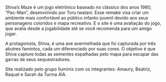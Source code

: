 Shiva’s Maze é um jogo eletrônico baseado no clássico dos anos 1980,
“Pac-Man”, desenvolvido por Toru Iwatani. Esse remake visa criar um ambiente
mais confortável ao público infanto-juvenil devido aos seus personagens
coloridos e mapa recreativo. E o site é uma avaliação do jogo, que
avalia desde a jogabilidade até se você recomenda para um amigo jogar.

A protagonista, Shiva, é uma ave avermelhada que foi capturada por três
abutres famintos, cada um diferenciado por suas cores. O objetivo é que Shiva
capture todas as sementes espalhadas pelo mapa para escapar das garras de
seus sequestradores.

Site realizado pelo grupo Iluminix com os integrantes:
Amaury, Beatriz, Raquel e Sarah da Turma 4IA.
